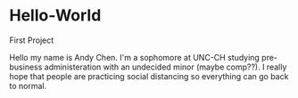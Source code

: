 # Hello-World
First Project

Hello my name is Andy Chen. I'm a sophomore at UNC-CH studying pre-business administeration with an undecided minor (maybe comp??).
I really hope that people are practicing social distancing so everything can go back to normal.

